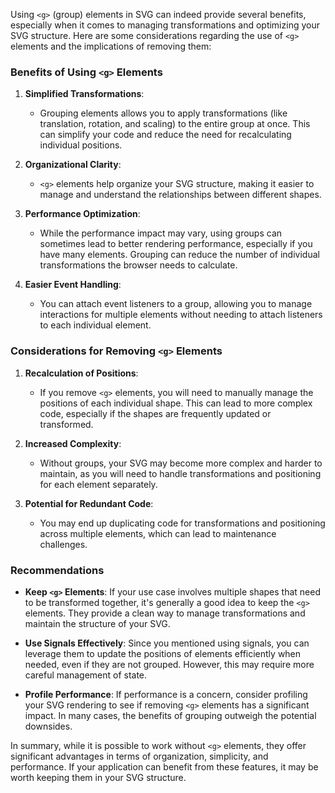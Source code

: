 Using `<g>` (group) elements in SVG can indeed provide several benefits, especially when it comes to managing transformations and optimizing your SVG structure. Here are some considerations regarding the use of `<g>` elements and the implications of removing them:

### Benefits of Using `<g>` Elements

1. **Simplified Transformations**:
   - Grouping elements allows you to apply transformations (like translation, rotation, and scaling) to the entire group at once. This can simplify your code and reduce the need for recalculating individual positions.

2. **Organizational Clarity**:
   - `<g>` elements help organize your SVG structure, making it easier to manage and understand the relationships between different shapes.

3. **Performance Optimization**:
   - While the performance impact may vary, using groups can sometimes lead to better rendering performance, especially if you have many elements. Grouping can reduce the number of individual transformations the browser needs to calculate.

4. **Easier Event Handling**:
   - You can attach event listeners to a group, allowing you to manage interactions for multiple elements without needing to attach listeners to each individual element.

### Considerations for Removing `<g>` Elements

1. **Recalculation of Positions**:
   - If you remove `<g>` elements, you will need to manually manage the positions of each individual shape. This can lead to more complex code, especially if the shapes are frequently updated or transformed.

2. **Increased Complexity**:
   - Without groups, your SVG may become more complex and harder to maintain, as you will need to handle transformations and positioning for each element separately.

3. **Potential for Redundant Code**:
   - You may end up duplicating code for transformations and positioning across multiple elements, which can lead to maintenance challenges.

### Recommendations

- **Keep `<g>` Elements**: If your use case involves multiple shapes that need to be transformed together, it's generally a good idea to keep the `<g>` elements. They provide a clean way to manage transformations and maintain the structure of your SVG.

- **Use Signals Effectively**: Since you mentioned using signals, you can leverage them to update the positions of elements efficiently when needed, even if they are not grouped. However, this may require more careful management of state.

- **Profile Performance**: If performance is a concern, consider profiling your SVG rendering to see if removing `<g>` elements has a significant impact. In many cases, the benefits of grouping outweigh the potential downsides.

In summary, while it is possible to work without `<g>` elements, they offer significant advantages in terms of organization, simplicity, and performance. If your application can benefit from these features, it may be worth keeping them in your SVG structure.
